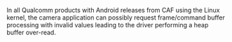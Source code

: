 In all Qualcomm products with Android releases from CAF using the Linux kernel, the camera application can possibly request frame/command buffer processing with invalid values leading to the driver performing a heap buffer over-read.